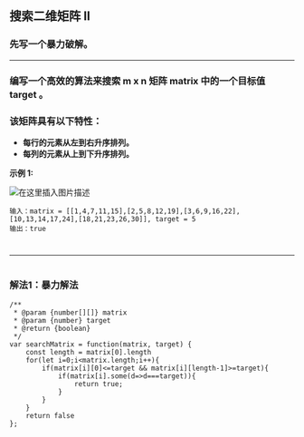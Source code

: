 ## 搜索二维矩阵 II
### 先写一个暴力破解。
***

###  **编写一个高效的算法来搜索 m x n 矩阵 matrix 中的一个目标值 target 。** 
### **该矩阵具有以下特性：**
- **每行的元素从左到右升序排列。**
- **每列的元素从上到下升序排列。**

**示例 1:**

![在这里插入图片描述](https://img-blog.csdnimg.cn/20210524190401781.png?x-oss-process=image/watermark,type_ZmFuZ3poZW5naGVpdGk,shadow_10,text_aHR0cHM6Ly9ibG9nLmNzZG4ubmV0L1NhUkFrdQ==,size_16,color_FFFFFF,t_70)
```
输入：matrix = [[1,4,7,11,15],[2,5,8,12,19],[3,6,9,16,22],[10,13,14,17,24],[18,21,23,26,30]], target = 5
输出：true
```

#
***
#

### **解法1：暴力解法**

```
/**
 * @param {number[][]} matrix
 * @param {number} target
 * @return {boolean}
 */
var searchMatrix = function(matrix, target) {
    const length = matrix[0].length
    for(let i=0;i<matrix.length;i++){
        if(matrix[i][0]<=target && matrix[i][length-1]>=target){
            if(matrix[i].some(d=>d===target)){
                return true;
            }
        }
    }
    return false
};
```
